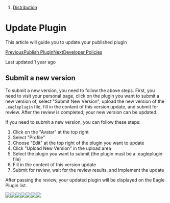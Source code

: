 1. [Distribution](/plugin-api/distribution)
# Update Plugin

This article will guide you to update your published plugin

[PreviousPublish Plugin](/plugin-api/distribution/publish)[NextDeveloper Policies](/plugin-api/distribution/developer-policies)

Last updated 1 year ago

## Submit a new version

To submit a new version, you need to follow the above steps. First, you need to visit your personal page, click on the plugin you want to submit a new version of, select "Submit New Version", upload the new version of the `.eagleplugin` file, fill in the content of this version update, and submit for review. After the review is completed, your new version can be updated.

If you need to submit a new version, you can follow these steps:

1. Click on the "Avatar" at the top right
2. Select "Profile"
3. Choose "Edit" at the top right of the plugin you want to update
4. Click "Upload New Version" in the upload area
5. Select the plugin you want to submit (the plugin must be a .eagleplugin file)
6. Fill in the content of this version update
7. Submit for review, wait for the review results, and implement the update

After passing the review, your updated plugin will be displayed on the Eagle Plugin list.

![](https://developer.eagle.cool/~gitbook/image?url=https%3A%2F%2F1590693372-files.gitbook.io%2F%7E%2Ffiles%2Fv0%2Fb%2Fgitbook-x-prod.appspot.com%2Fo%2Fspaces%252F8ag8XBIM3olHOU7WmBBx%252Fuploads%252Fgit-blob-23548e5b8109535c7b28d73ca047b26ce040ad0a%252Fimage.png%3Falt%3Dmedia&width=768&dpr=4&quality=100&sign=2fac715e&sv=2)![](https://developer.eagle.cool/~gitbook/image?url=https%3A%2F%2F1590693372-files.gitbook.io%2F%7E%2Ffiles%2Fv0%2Fb%2Fgitbook-x-prod.appspot.com%2Fo%2Fspaces%252F8ag8XBIM3olHOU7WmBBx%252Fuploads%252Fd2XsrmBg6FGPZC71oO3A%252Fimage.png%3Falt%3Dmedia%26token%3Dded7b0e7-800a-418a-b83a-1906a670dca6&width=768&dpr=4&quality=100&sign=538b68d5&sv=2)![](https://developer.eagle.cool/~gitbook/image?url=https%3A%2F%2F1590693372-files.gitbook.io%2F%7E%2Ffiles%2Fv0%2Fb%2Fgitbook-x-prod.appspot.com%2Fo%2Fspaces%252F8ag8XBIM3olHOU7WmBBx%252Fuploads%252FaxO7NX0ukXL45Wo1pl3j%252Fimage.png%3Falt%3Dmedia%26token%3D39a5b852-ef3b-44f2-8344-2fa6fc230135&width=768&dpr=4&quality=100&sign=8d8e834b&sv=2)![](https://developer.eagle.cool/~gitbook/image?url=https%3A%2F%2F1590693372-files.gitbook.io%2F%7E%2Ffiles%2Fv0%2Fb%2Fgitbook-x-prod.appspot.com%2Fo%2Fspaces%252F8ag8XBIM3olHOU7WmBBx%252Fuploads%252FWKC3wHvmIzPn7pBtIpTr%252Fimage.png%3Falt%3Dmedia%26token%3Dd7e66548-3b1e-4b51-9762-bc8f93cb1358&width=768&dpr=4&quality=100&sign=19a71ecd&sv=2)![](https://developer.eagle.cool/~gitbook/image?url=https%3A%2F%2F1590693372-files.gitbook.io%2F%7E%2Ffiles%2Fv0%2Fb%2Fgitbook-x-prod.appspot.com%2Fo%2Fspaces%252F8ag8XBIM3olHOU7WmBBx%252Fuploads%252FWQfCFj2guiQxahJPhdnR%252Fimage.png%3Falt%3Dmedia%26token%3Dd10fbdb0-bb33-42ce-8dc1-07b028a29d1f&width=768&dpr=4&quality=100&sign=e1a312c0&sv=2)![](https://developer.eagle.cool/~gitbook/image?url=https%3A%2F%2F1590693372-files.gitbook.io%2F%7E%2Ffiles%2Fv0%2Fb%2Fgitbook-x-prod.appspot.com%2Fo%2Fspaces%252F8ag8XBIM3olHOU7WmBBx%252Fuploads%252Foe6wzafzJkGTrYUYoeeR%252Fimage.png%3Falt%3Dmedia%26token%3D41ce6473-e246-4601-8766-b7565dcc050b&width=768&dpr=4&quality=100&sign=430a29cf&sv=2)![](https://developer.eagle.cool/~gitbook/image?url=https%3A%2F%2F1590693372-files.gitbook.io%2F%7E%2Ffiles%2Fv0%2Fb%2Fgitbook-x-prod.appspot.com%2Fo%2Fspaces%252F8ag8XBIM3olHOU7WmBBx%252Fuploads%252FfdWOFYjMg16CMHR2MPYG%252Fimage.png%3Falt%3Dmedia%26token%3Df920af81-95ee-4f05-8d7b-d2d336459f90&width=768&dpr=4&quality=100&sign=beef8df6&sv=2)